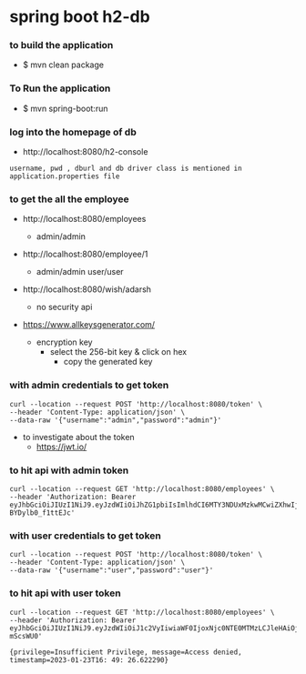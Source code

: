 
# spring boot h2-db

### to build the application
* $ mvn clean package

### To Run the application 
* $ mvn spring-boot:run

### log into the homepage of db
* http://localhost:8080/h2-console
```
username, pwd , dburl and db driver class is mentioned in application.properties file
```

### to get the all the employee 
* http://localhost:8080/employees
    * admin/admin

* http://localhost:8080/employee/1
  * admin/admin user/user 

* http://localhost:8080/wish/adarsh
  * no security api 



* https://www.allkeysgenerator.com/
  * encryption key 
    * select the 256-bit key & click on hex
      * copy the generated key 


### with admin credentials to get token
```  
curl --location --request POST 'http://localhost:8080/token' \
--header 'Content-Type: application/json' \
--data-raw '{"username":"admin","password":"admin"}'

```
* to investigate about the token 
  * https://jwt.io/

### to hit api with admin token 
```
curl --location --request GET 'http://localhost:8080/employees' \
--header 'Authorization: Bearer eyJhbGciOiJIUzI1NiJ9.eyJzdWIiOiJhZG1pbiIsImlhdCI6MTY3NDUxMzkwMCwiZXhwIjoxNjc0NTE1NzAwfQ.NYym_8qGyRuMEKkVm0aUGhsmvgU-BYDylb0_f1ttEJc'
```

### with user credentials to get token 
```
curl --location --request POST 'http://localhost:8080/token' \
--header 'Content-Type: application/json' \
--data-raw '{"username":"user","password":"user"}'
```

### to hit api with user token 
```
curl --location --request GET 'http://localhost:8080/employees' \
--header 'Authorization: Bearer eyJhbGciOiJIUzI1NiJ9.eyJzdWIiOiJ1c2VyIiwiaWF0IjoxNjc0NTE0MTMzLCJleHAiOjE2NzQ1MTU5MzN9.Ehw1Qa6vx_MQcH72A8_GtGfadPvz6GlQ4xd-mScsWU0' 

{privilege=Insufficient Privilege, message=Access denied, timestamp=2023-01-23T16: 49: 26.622290}
```

